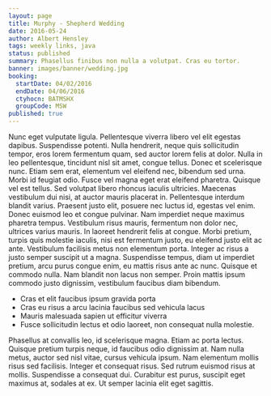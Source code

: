 ```yaml
---
layout: page
title: Murphy - Shepherd Wedding
date: 2016-05-24
author: Albert Hensley
tags: weekly links, java
status: published
summary: Phasellus finibus non nulla a volutpat. Cras eu tortor.
banner: images/banner/wedding.jpg
booking:
  startDate: 04/02/2016
  endDate: 04/06/2016
  ctyhocn: BATMSHX
  groupCode: MSW
published: true
---
```

Nunc eget vulputate ligula. Pellentesque viverra libero vel elit egestas dapibus. Suspendisse potenti. Nulla hendrerit, neque quis sollicitudin tempor, eros lorem fermentum quam, sed auctor lorem felis at dolor. Nulla in leo pellentesque, tincidunt nisl sit amet, congue tellus. Donec et scelerisque nunc. Etiam sem erat, elementum vel eleifend nec, bibendum sed urna. Morbi id feugiat odio. Fusce vel magna eget erat eleifend pharetra. Quisque vel est tellus. Sed volutpat libero rhoncus iaculis ultricies. Maecenas vestibulum dui nisi, at auctor mauris placerat in. Pellentesque interdum blandit varius.
Praesent justo elit, posuere nec luctus id, egestas vel enim. Donec euismod leo et congue pulvinar. Nam imperdiet neque maximus pharetra tempus. Vestibulum risus mauris, fermentum non dolor nec, ultrices varius mauris. In laoreet hendrerit felis at congue. Morbi pretium, turpis quis molestie iaculis, nisi est fermentum justo, eu eleifend justo elit ac ante. Vestibulum facilisis metus non elementum porta. Integer ac risus a justo semper suscipit ut a magna. Suspendisse tempus, diam ut imperdiet pretium, arcu purus congue enim, eu mattis risus ante ac nunc. Quisque et commodo nulla. Nam blandit non lacus non semper. Proin mattis ipsum commodo justo dignissim, vestibulum faucibus diam bibendum.

* Cras et elit faucibus ipsum gravida porta
* Cras eu risus a arcu lacinia faucibus sed vehicula lacus
* Mauris malesuada sapien ut efficitur viverra
* Fusce sollicitudin lectus et odio laoreet, non consequat nulla molestie.

Phasellus at convallis leo, id scelerisque magna. Etiam ac porta lectus. Quisque pretium turpis neque, id faucibus odio dignissim at. Nam nulla metus, auctor sed nisl vitae, cursus vehicula ipsum. Nam elementum mollis risus sed facilisis. Integer et consequat risus. Sed rutrum euismod risus at mollis. Suspendisse a consequat dui. Curabitur est purus, suscipit eget maximus at, sodales at ex. Ut semper lacinia elit eget sagittis.
